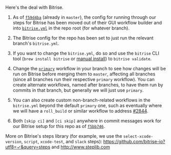 Here's the deal with Bitrise. 

1. As of [`f59d4ba`](https://github.com/mapbox/mapbox-gl-native/commit/f59d4ba920bcd132a9e0841a993f1559d96fd480) (already in `master`), the config for running through our steps for Bitrise has been moved out of their GUI workflow builder and into [`bitrise.yml`](https://github.com/mapbox/mapbox-gl-native/blob/f59d4ba920bcd132a9e0841a993f1559d96fd480/bitrise.yml) in the repo root (for whatever branch). 

1. The Bitrise config for the repo has been set to just run the relevant branch's `bitrise.yml`. 

1. If you want to change the `bitrise.yml`, do so and use the `bitrise` CLI tool (`brew install bitrise` or [manual install](https://github.com/bitrise-io/bitrise/releases)) to `bitrise validate`. 

1. Change the [`primary`](https://github.com/mapbox/mapbox-gl-native/blob/f59d4ba920bcd132a9e0841a993f1559d96fd480/bitrise.yml#L17) workflow in your branch to see how changes will be run on Bitrise before merging them to `master`, affecting all branches (since all branches run their respective `primary` workflow). You can create alternate workflows, named after branches, to have them run by commits in that branch, but generally we will just use `primary`. 

1. You can also create custom non-branch-related workflows in the `bitrise.yml` beyond the default `primary` one, such as eventually where we will have a `roll_build` or similar workflow to address [#2844](https://github.com/mapbox/mapbox-gl-native/issues/2844). 

1. Both `[skip ci]` and `[ci skip]` anywhere in commit messages work for our Bitrise setup for this repo as of [`f5bb746`](https://github.com/mapbox/mapbox-gl-native/commit/f5bb746f6a3e68268c23125ca7acdf549a9cacda). 

More on Bitrise's steps library (for example, we use the `select-xcode-version`, `script`, `xcode-test`, and `slack` steps): https://github.com/bitrise-io?utf8=✓&query=steps and http://www.steplib.com